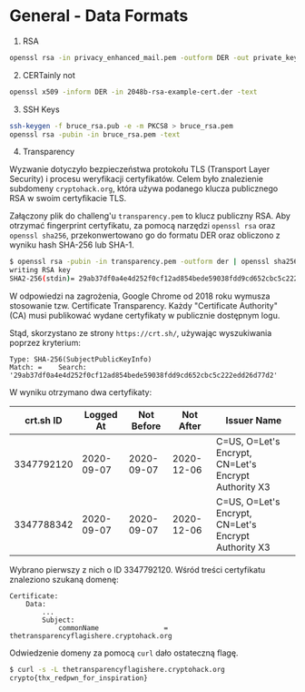 # General - Data Formats

1. RSA

```bash
openssl rsa -in privacy_enhanced_mail.pem -outform DER -out private_key.der
```

2. CERTainly not

```bash
openssl x509 -inform DER -in 2048b-rsa-example-cert.der -text
```

3. SSH Keys

```bash
ssh-keygen -f bruce_rsa.pub -e -m PKCS8 > bruce_rsa.pem
openssl rsa -pubin -in bruce_rsa.pem -text
```

4. Transparency

Wyzwanie dotyczyło bezpieczeństwa protokołu TLS (Transport Layer Security) i procesu weryfikacji certyfikatów. Celem było znalezienie subdomeny `cryptohack.org`, która używa podanego klucza publicznego RSA w swoim certyfikacie TLS.

Załączony plik do challeng'u `transparency.pem` to klucz publiczny RSA. Aby otrzymać fingerprint certyfikatu, za pomocą narzędzi `openssl rsa` oraz `openssl sha256`, przekonwertowano go do formatu DER oraz obliczono z wyniku hash SHA-256 lub SHA-1.

```bash
$ openssl rsa -pubin -in transparency.pem -outform der | openssl sha256
writing RSA key
SHA2-256(stdin)= 29ab37df0a4e4d252f0cf12ad854bede59038fdd9cd652cbc5c222edd26d77d2
```

W odpowiedzi na zagrożenia, Google Chrome od 2018 roku wymusza stosowanie tzw. Certificate Transparency. Każdy "Certificate Authority" (CA) musi publikować wydane certyfikaty w publicznie dostępnym logu.

Stąd, skorzystano ze strony `https://crt.sh/`, używając wyszukiwania poprzez kryterium:

```
Type: SHA-256(SubjectPublicKeyInfo)
Match: =    Search: '29ab37df0a4e4d252f0cf12ad854bede59038fdd9cd652cbc5c222edd26d77d2'
```

W wyniku otrzymano dwa certyfikaty:

| crt.sh ID     | Logged At      | Not Before     | Not After     |       Issuer Name                            |
|-----------------------------|-------------------------------------------|--------------------|-------------------|------------------------------------------------------|
| 3347792120                  | 2020-09-07                                | 2020-09-07         | 2020-12-06        | C=US, O=Let's Encrypt, CN=Let's Encrypt Authority X3 |
| 3347788342                  | 2020-09-07                                | 2020-09-07         | 2020-12-06        | C=US, O=Let's Encrypt, CN=Let's Encrypt Authority X3 |

Wybrano pierwszy z nich o ID 3347792120. Wśród treści certyfikatu znaleziono szukaną domenę:

```
Certificate:
    Data:
        ...
        Subject:
            commonName                = thetransparencyflagishere.cryptohack.org
```

Odwiedzenie domeny za pomocą `curl` dało ostateczną flagę.

```bash
$ curl -s -L thetransparencyflagishere.cryptohack.org
crypto{thx_redpwn_for_inspiration}
```
